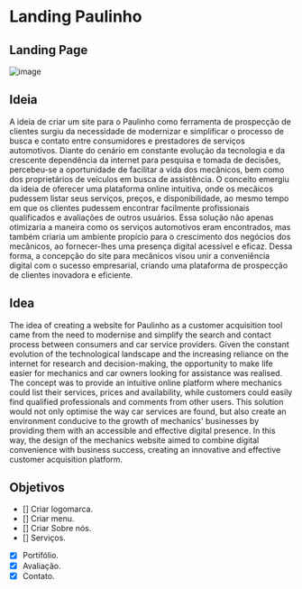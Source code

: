 # Landing Paulinho

## Landing Page
![image](https://github.com/AmadeuAnjos/paulinho-mec/assets/53497771/292b1ef7-ce54-47b2-bea4-5c80e55c9b4d)



## Ideia 
A ideia de criar um site para o Paulinho como ferramenta de prospecção de clientes surgiu da necessidade de modernizar e simplificar o processo de busca e contato entre consumidores e prestadores de serviços automotivos. Diante do cenário em constante evolução da tecnologia e da crescente dependência da internet para pesquisa e tomada de decisões, percebeu-se a oportunidade de facilitar a vida dos mecânicos, bem como dos proprietários de veículos em busca de assistência. O conceito emergiu da ideia de oferecer uma plataforma online intuitiva, onde os mecâicos pudessem listar seus serviços, preços, e disponibilidade, ao mesmo tempo em que os clientes pudessem encontrar facilmente profissionais qualificados e avaliações de outros usuários. Essa solução não apenas otimizaria a maneira como os serviços automotivos eram encontrados, mas também criaria um ambiente propício para o crescimento dos negócios dos mecânicos, ao fornecer-lhes uma presença digital acessível e eficaz. Dessa forma, a concepção do site para mecânicos visou unir a conveniência digital com o sucesso empresarial, criando uma plataforma de prospecção de clientes inovadora e eficiente.

## Idea 
The idea of creating a website for Paulinho as a customer acquisition tool came from the need to modernise and simplify the search and contact process between consumers and car service providers. Given the constant evolution of the technological landscape and the increasing reliance on the internet for research and decision-making, the opportunity to make life easier for mechanics and car owners looking for assistance was realised. The concept was to provide an intuitive online platform where mechanics could list their services, prices and availability, while customers could easily find qualified professionals and comments from other users. This solution would not only optimise the way car services are found, but also create an environment conducive to the growth of mechanics' businesses by providing them with an accessible and effective digital presence. In this way, the design of the mechanics website aimed to combine digital convenience with business success, creating an innovative and effective customer acquisition platform.


## Objetivos
- [] Criar logomarca.
- [] Criar menu.
- [] Criar Sobre nós.
- [] Serviços.
- [X] Portifólio.
- [X] Avaliação.
- [X] Contato.